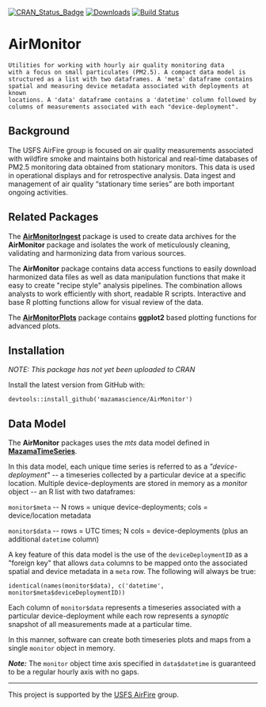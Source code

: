 [![CRAN_Status_Badge](http://www.r-pkg.org/badges/version/AirMonitor)](https://cran.r-project.org/package=AirMonitor) [![Downloads](http://cranlogs.r-pkg.org/badges/AirMonitor)](https://cran.r-project.org/package=AirMonitor)
[![Build Status](https://travis-ci.org/MazamaScience/AirMonitor.svg?branch=master)](https://travis-ci.org/MazamaScience/AirMonitor)

# AirMonitor

```
Utilities for working with hourly air quality monitoring data
with a focus on small particulates (PM2.5). A compact data model is 
structured as a list with two dataframes. A 'meta' dataframe contains 
spatial and measuring device metadata associated with deployments at known 
locations. A 'data' dataframe contains a 'datetime' column followed by 
columns of measurements associated with each "device-deployment".
```

## Background

The USFS AirFire group is focused on air quality measurements associated with 
wildfire smoke and maintains both historical and real-time databases of PM2.5 
monitoring data obtained from stationary monitors. This data is used in 
operational displays and for retrospective analysis. Data ingest and management 
of air quality “stationary time series” are both important ongoing activities.

## Related Packages

The **[AirMonitorIngest](https://github.com/pnwairfire/AirMonitorIngest/)** 
package is used to create data archives for the **AirMonitor** package and 
isolates the work of meticulously cleaning, validating and harmonizing data from 
various sources.

The **AirMonitor** package contains data access functions to easily download 
harmonized data files as well as data manipulation functions that
make it easy to create "recipe style" analysis pipelines. The combination allows
analysts to work efficiently with short, readable R scripts. Interactive and
base R plotting functions allow for visual review of the data.

The **[AirMonitorPlots](https://github.com/mazamascience/AirMonitorPlots)**
package contains **ggplot2** based plotting functions for advanced plots.

## Installation

*NOTE:  This package has not yet been uploaded to CRAN*

Install the latest version from GitHub with:

`devtools::install_github('mazamascience/AirMonitor')`

## Data Model

The **AirMonitor** packages uses the _mts_ data model defined in 
**[MazamaTimeSeries](https://github.com/mazamascience/MazamaTimeSeries/)**.

In this data model, each unique time series is referred to as a 
_"device-deployment"_ -- a timeseries collected by a particular device at a 
specific location. Multiple device-deployments are stored in memory as a
_monitor_ object -- an R list with two dataframes:

`monitor$meta` -- N rows = unique device-deployments; cols = device/location metadata

`monitor$data` -- rows = UTC times; N cols = device-deployments (plus an additional `datetime` column)

A key feature of this data model is the use of the `deviceDeploymentID` as a
"foreign key" that allows `data` columns to be mapped onto the associated
spatial and device metadata in a `meta` row. The following will always be true:

```
identical(names(monitor$data), c('datetime', monitor$meta$deviceDeploymentID))
```

Each column of `monitor$data` represents a timeseries associated with a particular
device-deployment while each row represents a _synoptic_ snapshot of all
measurements made at a particular time. 

In this manner, software can create both timeseries plots and maps from a single
`monitor` object in memory.

_**Note:**_ The `monitor` object time axis specified in `data$datetime` is 
guaranteed to be a regular hourly axis with no gaps.


------------------------------------------------------------------------

This project is supported by the [USFS AirFire](https://www.airfire.org) group.

